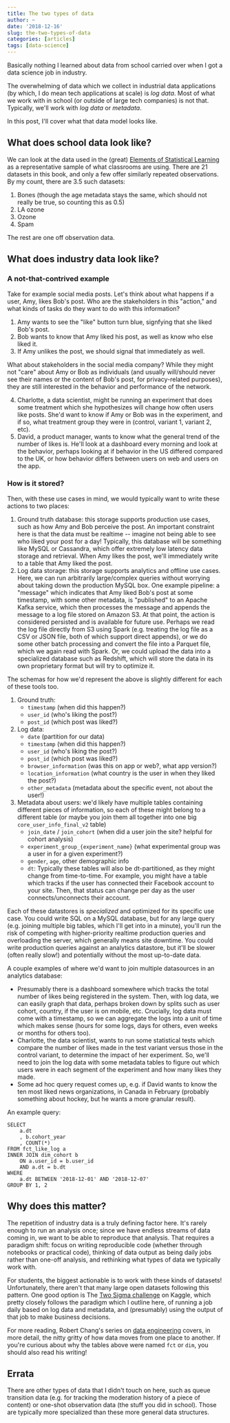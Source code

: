 ```yaml
---
title: The two types of data
author: ~
date: '2018-12-16'
slug: the-two-types-of-data
categories: [articles]
tags: [data-science]
---
```


Basically nothing I learned about data from school carried over when I got a data science job in industry.

The overwhelming of data which we collect in industrial data applications (by which, I do mean tech applications at scale) is *log data*. Most of what we work with in school (or outside of large tech companies) is not that. Typically, we'll work with _log data_ or _metadata_.

In this post, I'll cover what that data model looks like.

## What does school data look like?

We can look at the data used in the (great) [Elements of Statistical Learning](https://web.stanford.edu/~hastie/ElemStatLearn/data.html) as a representative sample of what classrooms are using. There are 21 datasets in this book, and only a few offer similarly repeated observations. By my count, there are 3.5 such datasets:

1. Bones (though the age metadata stays the same, which should not really be true, so counting this as 0.5)
2. LA ozone
3. Ozone
4. Spam

The rest are one off observation data.

## What does industry data look like?

### A not-that-contrived example

Take for example social media posts. Let's think about what happens if a user, Amy, likes Bob's post. Who are the stakeholders in this "action," and what kinds of tasks do they want to do with this information?

1. Amy wants to see the "like" button turn blue, signfying that she liked Bob's post.
2. Bob wants to know that Amy liked his post, as well as know who else liked it.
3. If Amy unlikes the post, we should signal that immediately as well.

What about stakeholders in the social media company? While they might not "care" about Amy or Bob as individuals (and usually will/should never see their names or the content of Bob's post, for privacy-related purposes), they are still interested in the behavior and performance of the network.

4. Charlotte, a data scientist, might be running an experiment that does some treatment which she hypothesizes will change how often users like posts. She'd want to know if Amy or Bob was in the experiment, and if so, what treatment group they were in (control, variant 1, variant 2, etc).
5. David, a product manager, wants to know what the general trend of the number of likes is. He'll look at a dashboard every morning and look at the behavior, perhaps looking at if behavior in the US differed compared to the UK, or how behavior differs between users on web and users on the app.

### How is it stored?

Then, with these use cases in mind, we would typically want to write these actions to two places:

1. Ground truth database: this storage supports production use cases, such as how Amy and Bob perceive the post. An important constraint here is that the data must be realtime -- imagine not being able to see who liked your post for a day! Typically, this database will be something like MySQL or Cassandra, which offer extremely low latency data storage and retrieval. When Amy likes the post, we'll immediately write to a table that Amy liked the post.
2. Log data storage: this storage supports analytics and offline use cases. Here, we can run arbitrarily large/complex queries without worrying about taking down the production MySQL box. One example pipeline: a "message" which indicates that Amy liked Bob's post at some timestamp, with some other metadata, is "published" to an Apache Kafka service, which then processes the message and appends the message to a log file stored on Amazon S3. At that point, the action is considered persisted and is available for future use. Perhaps we read the log file directly from S3 using Spark (e.g. treating the log file as a CSV or JSON file, both of which support direct appends), or we do some other batch processing and convert the file into a Parquet file, which we again read with Spark. Or, we could upload the data into a specialized database such as Redshift, which will store the data in its own proprietary format but will try to optimize it.

The schemas for how we'd represent the above is slightly different for each of these tools too.

1. Ground truth:
    - `timestamp` (when did this happen?)
    - `user_id` (who's liking the post?)
    - `post_id` (which post was liked?)
2. Log data:
    - `date` (partition for our data)
    - `timestamp` (when did this happen?)
    - `user_id` (who's liking the post?)
    - `post_id` (which post was liked?)
    - `browser_information` (was this on app or web?, what app version?)
    - `location_information` (what country is the user in when they liked the post?)
    - `other_metadata` (metadata about the specific event, not about the user!)
3. Metadata about users: we'd likely have multiple tables containing different pieces of information, so each of these might belong to a different table (or maybe you join them all together into one big `core_user_info_final_v2` table)
    - `join_date` / `join_cohort` (when did a user join the site? helpful for cohort analysis)
    - `experiment_group_{experiment_name}` (what experimental group was a user in for a given experiment?)
    - `gender`, `age`, other demographic info
    - `dt`: Typically these tables will also be dt-partitioned, as they might change from time-to-time. For example, you might have a table which tracks if the user has connected their Facebook account to your site. Then, that status can change per day as the user connects/unconnects their account.


Each of these datastores is *specialized* and optimized for its specific use case. You could write SQL on a MySQL database, but for any large query (e.g. joining multiple big tables, which I'll get into in a minute), you'll run the risk of competing with higher-priority realtime production queries and overloading the server, which generally means site downtime. You could write production queries against an analytics datastore, but it'll be slower (often really slow!) and potentially without the most up-to-date data.

A couple examples of where we'd want to join multiple datasources in an analytics database:

* Presumably there is a dashboard somewhere which tracks the total number of likes being registered in the system. Then, with log data, we can easily graph that data, perhaps broken down by splits such as user cohort, country, if the user is on mobile, etc. Crucially, log data must come with a timestamp, so we can aggregate the logs into a unit of time which makes sense (hours for some logs, days for others, even weeks or months for others too).
* Charlotte, the data scientist, wants to run some statistical tests which compare the number of likes made in the test variant versus those in the control variant, to determine the impact of her experiment. So, we'll need to join the log data with some metadata tables to figure out which users were in each segment of the experiment and how many likes they made.
* Some ad hoc query request comes up, e.g. if David wants to know the ten most liked news organizations, in Canada in February (probably something about hockey, but he wants a more granular result).

An example query:

```{sql}
SELECT
    a.dt
    , b.cohort_year
    , COUNT(*)
FROM fct_like_log a
INNER JOIN dim_cohort b
    ON a.user_id = b.user_id
    AND a.dt = b.dt
WHERE
    a.dt BETWEEN '2018-12-01' AND '2018-12-07'
GROUP BY 1, 2
```

## Why does this matter?

The repetition of industry data is a truly defining factor here. It's rarely enough to run an analysis once; since we have endless streams of data coming in, we want to be able to reproduce that analysis. That requires a paradigm shift: focus on writing reproducible code (whether through notebooks or practical code), thinking of data output as being daily jobs rather than one-off analysis, and rethinking what types of data we typically work with.

For students, the biggest actionable is to work with these kinds of datasets! Unfortunately, there aren't that many large open datasets following this pattern. One good option is The [Two Sigma challenge](https://www.kaggle.com/c/two-sigma-financial-news) on Kaggle, which pretty closely follows the paradigm which I outline here, of running a job daily based on log data and metadata, and (presumably) using the output of that job to make business decisions.

For more reading, Robert Chang's series on [data engineering](https://medium.com/@rchang/a-beginners-guide-to-data-engineering-part-i-4227c5c457d7) covers, in more detail, the nitty gritty of how data moves from one place to another. If you're curious about why the tables above were named `fct` or `dim`, you should also read his writing!

## Errata

There are other types of data that I didn't touch on here, such as queue transition data (e.g. for tracking the moderation history of a piece of content) or one-shot observation data (the stuff you did in school). Those are typically more specialized than these more general data structures.